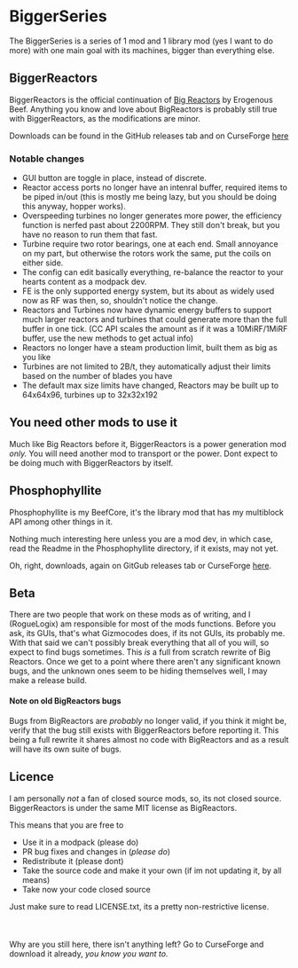 # BiggerSeries
The BiggerSeries is a series of 1 mod and 1 library mod (yes I want to do more) with one main goal with its machines, bigger than everything else.

## BiggerReactors
BiggerReactors is the official continuation of [Big Reactors](https://github.com/erogenousbeef-zz/BigReactors) by Erogenous Beef.
Anything you know and love about BigReactors is probably still true with BiggerReactors, as the modifications are minor.

Downloads can be found in the GitHub releases tab and on CurseForge [here](https://www.curseforge.com/minecraft/mc-mods/biggerreactors)

### Notable changes
 - GUI button are toggle in place, instead of discrete.
 - Reactor access ports no longer have an intenral buffer, required items to be piped in/out (this is mostly me being lazy, but you should be doing this anyway, hopper works).
 - Overspeeding turbines no longer generates more power, the efficiency function is nerfed past about 2200RPM. They still don't break, but you have no reason to run them that fast.
 - Turbine require two rotor bearings, one at each end. Small annoyance on my part, but otherwise the rotors work the same, put the coils on either side.
 - The config can edit basically everything, re-balance the reactor to your hearts content as a modpack dev.
 - FE is the only supported energy system, but its about as widely used now as RF was then, so, shouldn't notice the change.
 -  Reactors and Turbines now have dynamic energy buffers to support much larger reactors and turbines that could generate more than the full buffer in one tick. (CC API scales the amount as if it was a 10MiRF/1MiRF buffer, use the new methods to get actual info)
 - Reactors no longer have a steam production limit, built them as big as you like
 - Turbines are not limited to 2B/t, they automatically adjust their limits based on the number of blades you have
 - The default max size limits have changed, Reactors may be built up to 64x64x96, turbines up to 32x32x192
 
 
## You need other mods to use it
Much like Big Reactors before it, BiggerReactors is a power generation mod *only.* You will need another mod to transport or the power.
Dont expect to be doing much with BiggerReactors by itself.
 
 
## Phosphophyllite
Phosphophyllite is my BeefCore, it's the library mod that has my multiblock API among other things in it.

Nothing much interesting here unless you are a mod dev, in which case, read the Readme in the Phosphophyllite directory, if it exists, may not yet.

Oh, right, downloads, again on GitGub releases tab or CurseForge [here](https://www.curseforge.com/minecraft/mc-mods/phosphophyllite).

## Beta
There are two people that work on these mods as of writing, and I (RogueLogix) am responsible for most of the mods functions.
Before you ask, its GUIs, that's what Gizmocodes does, if its not GUIs, its probably me.
With that said we can't possibly break everything that all of you will, so expect to find bugs sometimes. This *is* a full from scratch rewrite of Big Reactors.
Once we get to a point where there aren't any significant known bugs, and the unknown ones seem to be hiding themselves well, I may make a release build.

#### Note on old BigReactors bugs
Bugs from BigReactors are *probably* no longer valid, if you think it might be, verify that the bug still exists with BiggerReactors before reporting it.
This being a full rewrite it shares almost no code with BigReactors and as a result will have its own suite of bugs.

## Licence
I am personally *not* a fan of closed source mods, so, its not closed source. BiggerReactors is under the same MIT license as BigReactors.

This means that you are free to
 - Use it in a modpack (please do)
 - PR bug fixes and changes in (*please do*)
 - Redistribute it (please dont)
 - Take the source code and make it your own (if im not updating it, by all means)
 - Take now your code closed source

Just make sure to read LICENSE.txt, its a pretty non-restrictive license.
\
\
\
\
Why are you still here, there isn't anything left? Go to CurseForge and download it already, *you know you want to.*